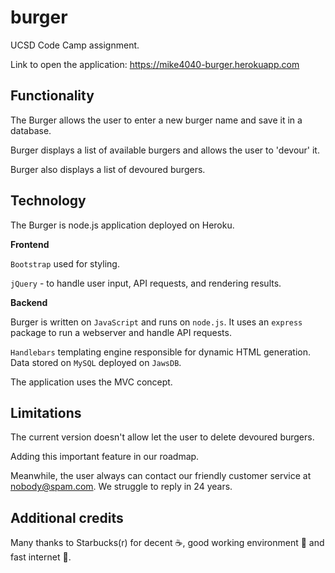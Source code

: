 # burger

UCSD Code Camp assignment.

Link to open the application: https://mike4040-burger.herokuapp.com

## Functionality

The Burger allows the user to enter a new burger name and save it in a database.

Burger displays a list of available burgers and allows the user to 'devour' it.

Burger also displays a list of devoured burgers.

## Technology

The Burger is node.js application deployed on Heroku.

**Frontend**

`Bootstrap` used for styling.

`jQuery` - to handle user input, API requests, and rendering results.

**Backend**

Burger is written on `JavaScript` and runs on `node.js`.
It uses an `express` package to run a webserver and handle API requests.

`Handlebars` templating engine responsible for dynamic HTML generation.
Data stored on `MySQL` deployed on `JawsDB`.

The application uses the MVC concept.

## Limitations

The current version doesn't allow let the user to delete devoured burgers.

Adding this important feature in our roadmap.

Meanwhile, the user always can contact our friendly customer service at nobody@spam.com.
We struggle to reply in 24 years.

## Additional credits

Many thanks to Starbucks(r) for decent :coffee:, good working environment :toilet: and fast internet :snail:.
